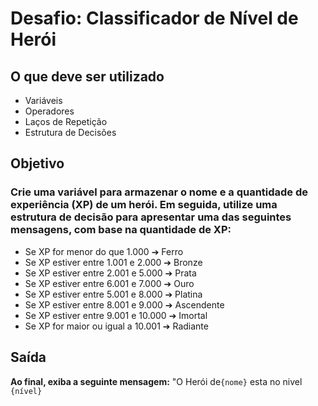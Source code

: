 # Desafio: Classificador de Nível de Herói

## O que deve ser utilizado

- Variáveis
- Operadores
- Laços de Repetição
- Estrutura de Decisões

## Objetivo

### Crie uma variável para armazenar o nome e a quantidade de experiência (XP) de um herói. Em seguida, utilize uma estrutura de decisão para apresentar uma das seguintes mensagens, com base na quantidade de XP:

- Se XP for menor do que 1.000 ➔ Ferro
- Se XP estiver entre 1.001 e 2.000 ➔ Bronze
- Se XP estiver entre 2.001 e 5.000 ➔ Prata
- Se XP estiver entre 6.001 e 7.000 ➔ Ouro
- Se XP estiver entre 5.001 e 8.000 ➔ Platina
- Se XP estiver entre 8.001 e 9.000 ➔ Ascendente
- Se XP estiver entre 9.001 e 10.000 ➔ Imortal
- Se XP for maior ou igual a 10.001 ➔ Radiante

## Saída

**Ao final, exiba a seguinte mensagem:**
 "O Herói de`{nome}` esta no nivel `{nível}` 
